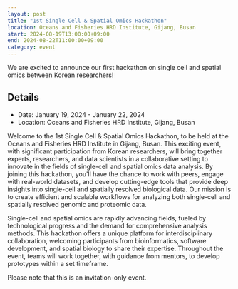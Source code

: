 ```yaml
---
layout: post
title: "1st Single Cell & Spatial Omics Hackathon"
location: Oceans and Fisheries HRD Institute, Gijang, Busan
start: 2024-08-19T13:00:00+09:00
end: 2024-08-22T11:00:00+09:00
category: event
---
```


We are excited to announce our first hackathon on single cell and spatial omics between Korean researchers!

## Details

- Date: January 19, 2024 - January 22, 2024
- Location: Oceans and Fisheries HRD Institute, Gijang, Busan

Welcome to the 1st Single Cell & Spatial Omics Hackathon, to be held at the Oceans and Fisheries HRD Institute in Gijang, Busan.
This exciting event, with significant participation from Korean researchers, will bring together experts, researchers, and data
scientists in a collaborative setting to innovate in the fields of single-cell and spatial omics data analysis. By joining this
hackathon, you'll have the chance to work with peers, engage with real-world datasets, and develop cutting-edge tools that provide
deep insights into single-cell and spatially resolved biological data. Our mission is to create efficient and scalable workflows
for analyzing both single-cell and spatially resolved genomic and proteomic data.

Single-cell and spatial omics are rapidly advancing fields, fueled by technological progress and the demand for comprehensive
analysis methods. This hackathon offers a unique platform for interdisciplinary collaboration, welcoming participants from
bioinformatics, software development, and spatial biology to share their expertise. Throughout the event, teams will work together,
with guidance from mentors, to develop prototypes within a set timeframe.

Please note that this is an invitation-only event.
